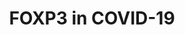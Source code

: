 ---
annotations:
- type: Pathway Ontology
  value: disease pathway
- type: Disease Ontology
  value: COVID-19
- type: Cell Type Ontology
  value: T cell
authors:
- Iljadw
- MaintBot
- Fehrhart
- Eweitz
description: FOXP3 in Covid-19
last-edited: 2021-06-02
organisms:
- Homo sapiens
redirect_from:
- /index.php/Pathway:WP5063
- /instance/WP5063
schema-jsonld:
- '@context': https://schema.org/
  '@id': https://wikipathways.github.io/pathways/WP5063.html
  '@type': Dataset
  creator:
    '@type': Organization
    name: WikiPathways
  description: FOXP3 in Covid-19
  keywords:
  - ''
  - IL2
  - IL7R
  - FOXP3
  - CD86
  - IL6
  - IL2RG
  - IL2RA
  - IL6ST
  - STAT5A
  - STAT5B
  - IL6R
  - CD28
  - IL2RB
  - MHC-II beta
  - STAT3
  - CD80
  - MHC-II alpha
  - TCR
  license: CC0
  name: FOXP3 in COVID-19
seo: CreativeWork
title: FOXP3 in COVID-19
wpid: WP5063
---